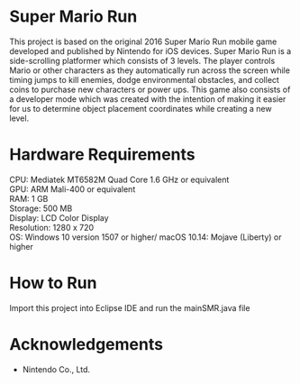 # Super Mario Run
This project is based on the original 2016 Super Mario Run mobile game developed and published by Nintendo for iOS devices.
Super Mario Run is a side-scrolling platformer which consists of 3 levels. The player controls Mario or other characters 
as they automatically run across the screen while timing jumps to kill enemies, dodge environmental obstacles, and collect
coins to purchase new characters or power ups. This game also consists of a developer mode which was created with the intention
of making it easier for us to determine object placement coordinates while creating a new level.

# Hardware Requirements
CPU: Mediatek MT6582M Quad Core 1.6 GHz or equivalent<br />
GPU: ARM Mali-400 or equivalent<br />
RAM: 1 GB<br />
Storage: 500 MB<br />
Display: LCD Color Display<br />
Resolution: 1280 x 720<br />
OS: Windows 10 version 1507 or higher/ macOS 10.14: Mojave (Liberty) or higher

# How to Run
Import this project into Eclipse IDE and run the mainSMR.java file

# Acknowledgements
* Nintendo Co., Ltd.

